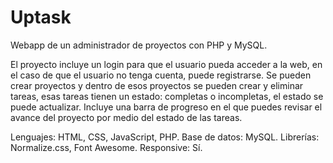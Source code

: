 # Uptask
Webapp de un administrador de proyectos con PHP y MySQL.

El proyecto incluye un login para que el usuario pueda acceder a la web, en el caso de que el usuario no tenga cuenta, puede registrarse. Se pueden crear proyectos y dentro de esos proyectos se pueden crear y eliminar tareas, esas tareas tienen un estado: completas o incompletas, el estado se puede actualizar. Incluye una barra de progreso en el que puedes revisar el avance del proyecto por medio del estado de las tareas.

Lenguajes: HTML, CSS, JavaScript, PHP.
Base de datos: MySQL.
Librerías: Normalize.css, Font Awesome.
Responsive: Sí.
